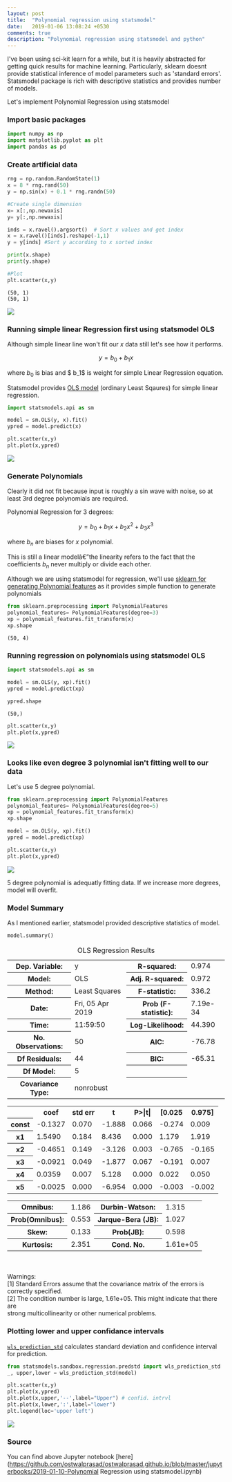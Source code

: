 ```yaml
---
layout: post
title:  "Polynomial regression using statsmodel"
date:   2019-01-06 13:08:24 +0530
comments: true
description: "Polynomial regression using statsmodel and python"
---
```




I've been using sci-kit learn for a while, but it is heavily abstracted for getting quick results for machine learning. Particularly, sklearn doesnt provide statistical inference of model parameters such as 'standard errors'. Statsmodel package is rich with descriptive statistics and provides number of models.

Let's implement Polynomial Regression using statsmodel

### Import basic packages



```python
import numpy as np
import matplotlib.pyplot as plt
import pandas as pd
```

### Create artificial data




```python
rng = np.random.RandomState(1)
x = 8 * rng.rand(50)
y = np.sin(x) + 0.1 * rng.randn(50)

#Create single dimension
x= x[:,np.newaxis]
y= y[:,np.newaxis]

inds = x.ravel().argsort()  # Sort x values and get index    
x = x.ravel()[inds].reshape(-1,1)
y = y[inds] #Sort y according to x sorted index

print(x.shape)
print(y.shape)

#Plot
plt.scatter(x,y)
```

    (50, 1)
    (50, 1)
    


<img src="/images/p1/output_3_2.png">


### Running simple linear Regression first using statsmodel OLS

Although simple linear line won't fit our $x$ data still let's see how it performs.

$$y  = b_0+ b_1x$$

where $b_0$ is bias and $ b_1$ is weight for simple Linear Regression equation.

Statsmodel provides [OLS model](https://www.statsmodels.org/dev/generated/statsmodels.regression.linear_model.OLS.html) (ordinary Least Sqaures) for simple linear regression.



```python
import statsmodels.api as sm

model = sm.OLS(y, x).fit()
ypred = model.predict(x) 

plt.scatter(x,y)
plt.plot(x,ypred)
```


<img src="/images/p1/output_5_1.png">


### Generate Polynomials

Clearly it did not fit because input is roughly a sin wave with noise, so at least 3rd degree polynomials are required.



 Polynomial Regression for 3 degrees: 

$$ y = b_0 + b_1x + b_2x^2 + b_3x^3 $$

where $b_n$ are biases for $x$ polynomial. 

This is still a linear modelâ€”the linearity refers to the fact that the coefficients $b_n$ never multiply or divide each other. 

Although we are using statsmodel for regression, we'll use [sklearn for generating Polynomial features](https://scikit-learn.org/stable/modules/generated/sklearn.preprocessing.PolynomialFeatures.html) as it provides simple function to generate polynomials



```python
from sklearn.preprocessing import PolynomialFeatures
polynomial_features= PolynomialFeatures(degree=3)
xp = polynomial_features.fit_transform(x)
xp.shape
```




    (50, 4)



### Running regression on polynomials using statsmodel OLS 



```python
import statsmodels.api as sm

model = sm.OLS(y, xp).fit()
ypred = model.predict(xp) 

ypred.shape
```




    (50,)




```python
plt.scatter(x,y)
plt.plot(x,ypred)
```



<img src="/images/p1/output_10_1.png">

### Looks like even degree 3 polynomial isn't fitting well to our data

Let's use 5 degree polynomial.


```python
from sklearn.preprocessing import PolynomialFeatures
polynomial_features= PolynomialFeatures(degree=5)
xp = polynomial_features.fit_transform(x)
xp.shape

model = sm.OLS(y, xp).fit()
ypred = model.predict(xp) 

plt.scatter(x,y)
plt.plot(x,ypred)

```


<img src="/images/p1/output_12_1.png">


5 degree polynomial is adequatly fitting data. If we increase more degrees, model will overfit.

### Model Summary

As I mentioned earlier, statsmodel provided descriptive statistics of model.


```python
model.summary()
```




<table class="simpletable">
<caption>OLS Regression Results</caption>
<tr>
  <th>Dep. Variable:</th>            <td>y</td>        <th>  R-squared:         </th> <td>   0.974</td>
</tr>
<tr>
  <th>Model:</th>                   <td>OLS</td>       <th>  Adj. R-squared:    </th> <td>   0.972</td>
</tr>
<tr>
  <th>Method:</th>             <td>Least Squares</td>  <th>  F-statistic:       </th> <td>   336.2</td>
</tr>
<tr>
  <th>Date:</th>             <td>Fri, 05 Apr 2019</td> <th>  Prob (F-statistic):</th> <td>7.19e-34</td>
</tr>
<tr>
  <th>Time:</th>                 <td>11:59:50</td>     <th>  Log-Likelihood:    </th> <td>  44.390</td>
</tr>
<tr>
  <th>No. Observations:</th>      <td>    50</td>      <th>  AIC:               </th> <td>  -76.78</td>
</tr>
<tr>
  <th>Df Residuals:</th>          <td>    44</td>      <th>  BIC:               </th> <td>  -65.31</td>
</tr>
<tr>
  <th>Df Model:</th>              <td>     5</td>      <th>                     </th>     <td> </td>   
</tr>
<tr>
  <th>Covariance Type:</th>      <td>nonrobust</td>    <th>                     </th>     <td> </td>   
</tr>
</table>
<table class="simpletable">
<tr>
    <td></td>       <th>coef</th>     <th>std err</th>      <th>t</th>      <th>P>|t|</th>  <th>[0.025</th>    <th>0.975]</th>  
</tr>
<tr>
  <th>const</th> <td>   -0.1327</td> <td>    0.070</td> <td>   -1.888</td> <td> 0.066</td> <td>   -0.274</td> <td>    0.009</td>
</tr>
<tr>
  <th>x1</th>    <td>    1.5490</td> <td>    0.184</td> <td>    8.436</td> <td> 0.000</td> <td>    1.179</td> <td>    1.919</td>
</tr>
<tr>
  <th>x2</th>    <td>   -0.4651</td> <td>    0.149</td> <td>   -3.126</td> <td> 0.003</td> <td>   -0.765</td> <td>   -0.165</td>
</tr>
<tr>
  <th>x3</th>    <td>   -0.0921</td> <td>    0.049</td> <td>   -1.877</td> <td> 0.067</td> <td>   -0.191</td> <td>    0.007</td>
</tr>
<tr>
  <th>x4</th>    <td>    0.0359</td> <td>    0.007</td> <td>    5.128</td> <td> 0.000</td> <td>    0.022</td> <td>    0.050</td>
</tr>
<tr>
  <th>x5</th>    <td>   -0.0025</td> <td>    0.000</td> <td>   -6.954</td> <td> 0.000</td> <td>   -0.003</td> <td>   -0.002</td>
</tr>
</table>
<table class="simpletable">
<tr>
  <th>Omnibus:</th>       <td> 1.186</td> <th>  Durbin-Watson:     </th> <td>   1.315</td>
</tr>
<tr>
  <th>Prob(Omnibus):</th> <td> 0.553</td> <th>  Jarque-Bera (JB):  </th> <td>   1.027</td>
</tr>
<tr>
  <th>Skew:</th>          <td> 0.133</td> <th>  Prob(JB):          </th> <td>   0.598</td>
</tr>
<tr>
  <th>Kurtosis:</th>      <td> 2.351</td> <th>  Cond. No.          </th> <td>1.61e+05</td>
</tr>
</table><br/><br/>Warnings:<br/>[1] Standard Errors assume that the covariance matrix of the errors is correctly specified.<br/>[2] The condition number is large, 1.61e+05. This might indicate that there are<br/>strong multicollinearity or other numerical problems.



### Plotting lower and upper confidance intervals
[`wls_prediction_std`](https://) calculates standard deviation and confidence interval for prediction.






```python
from statsmodels.sandbox.regression.predstd import wls_prediction_std
_, upper,lower = wls_prediction_std(model)

plt.scatter(x,y)
plt.plot(x,ypred)
plt.plot(x,upper,'--',label="Upper") # confid. intrvl
plt.plot(x,lower,':',label="lower")
plt.legend(loc='upper left')

```


<img src="/images/p1/output_17_1.png">

### Source

You can find above Jupyter notebook [here](https://github.com/ostwalprasad/ostwalprasad.github.io/blob/master/jupyterbooks/2019-01-10-Polynomial Regression using statsmodel.ipynb)
